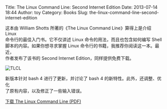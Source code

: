 Title: The Linux Command Line: Second Internet Edition
Date: 2013-07-14 18:44
Author: toy
Category: Books
Slug: the-linux-command-line-second-internet-edition

这本由 William Shotts 所著的《The Linux Command Line》算得上是介绍
Linux  
命令行的最佳入门书。它不仅讲述 Linux 命令的用法，而且也包含如何编写
Shell  
脚本的内容。如果你想寻求掌握 Linux
命令行的书籍，我推荐你阅读这一本。最近，  
作者发布了该书的 Second Internet Edition，同样提供免费下载。

![TLCL](http://lt-file.b0.upaiyun.com/files/2013/07/lcl.jpg)

新版本针对 bash 4 进行了更新，并讨论了 bash 4
的新特性。此外，还调整、优化  
了原有内容，以及修正了一些输入错误。

[下载 The Linux Command Line
(PDF)](http://sourceforge.net/projects/linuxcommand/files/TLCL/13.07/TLCL-13.07.pdf/download)
